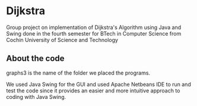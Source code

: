 # Dijkstra
Group project on implementation of Dijkstra's Algorithm using Java and Swing done in the fourth semester for BTech in Computer Science from Cochin University of Science and Technology

## About the code 
graphs3 is the name of the folder we placed the programs.

We used Java Swing for the GUI and used Apache Netbeans IDE to run and test the code since it provides an easier and more intuitive approach to coding with Java Swing.
